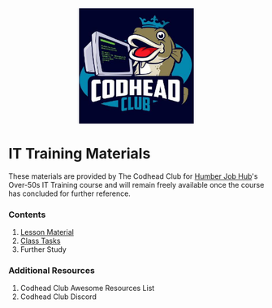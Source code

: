 <div align="center">
<img style="width:45%" src="imgs/tcclogo.jpg" />
</div>

# IT Training Materials
These materials are provided by The Codhead Club for [Humber Job Hub](https://myjobcoach.co.uk/about-us/)'s Over-50s IT Training course and will remain freely available once the course has concluded for further reference.

### Contents
1. [Lesson Material](Lessons/Powerpoints/Lessons.md)
2. [Class Tasks](Lessons/Tasks/Tasks.md)
3. Further Study

### Additional Resources
1. Codhead Club Awesome Resources List
2. Codhead Club Discord